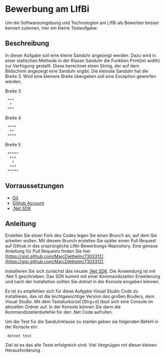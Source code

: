 # Bewerbung am LIfBi
Um die Softwareumgebung und Technologien am LIfBi als Bewerber besser kennen zulernen, hier ein kleine Testaufgabe:

## Beschreibung
In dieser Aufgabe soll eine kleine Sanduhr angezeigt werden. Dazu wird in einer statischen Methode in der Klasse Sanduhr die Funktion Print(int width) zur Verfügung gestellt.
Diese berechnet einen String, der auf dem Bildschirm angezeigt eine Sanduhr ergibt. Die kleinste Sanduhr hat die Breite 3. Wird eine kleinere Breite übergeben soll eine Exception
geworfen werden.


Breite 3
````
 ***
  *
 ***
````

Breite 4 
````
 ****
  **
 ****
````

Breite 5
````
 *****
  ***
   *
  ***
 *****
````

## Vorraussetzungen
- [Git](https://git-scm.com/)
- [Github Account](https://github.com)
- [.Net SDK](https://dotnet.microsoft.com/download/dotnet/5.0)

## Anleitung
Erstellen Sie einen Fork des Codes legen Sie einen Brunch an, auf dem Sie arbeiten wollen. Mit diesem Brunch erstellen Sie später einen Pull Request auf Github in das ursprüngliche Lifbi-Bewerbungs-Repository. Eine genaue Anleitung für Pull Requests finden Sie hier [https://gist.github.com/MarcDiethelm/7303312](https://gist.github.com/MarcDiethelm/7303312).
 
Installieren Sie sich zunächst das neuste [.Net SDK](https://dotnet.microsoft.com/download/dotnet/5.0). Die Anwendung ist mit .Net 5 geschrieben. 
Das SDK kommt mit einer Kommandozeilen Erweiterung und nach der Installation sollten Sie *dotnet* in der Konsole eingeben können.

Es ist zu empfehlen sich für diese Aufgabe Visual Studio Code zu installieren, das ist die leichtgewichtige Version des großen Bruders, dem Visual Studio. Mit dem Tastaturkürzel 
[Strg+ö] lässt sich eine Console im aktuellen Ordner auf. In der Konsole können Sie dann die Kommandozeilenbefehle für den .Net Code aufrufen. 


Um die Test für die Sanduhrklasse zu starten geben sie folgenden Befehl in der Konsole ein:
````
 dotnet test
````

Ziel ist es das alle Tests erfolgreich sind. Viel Vergnügen mit dieser kleinen Herausforderung.